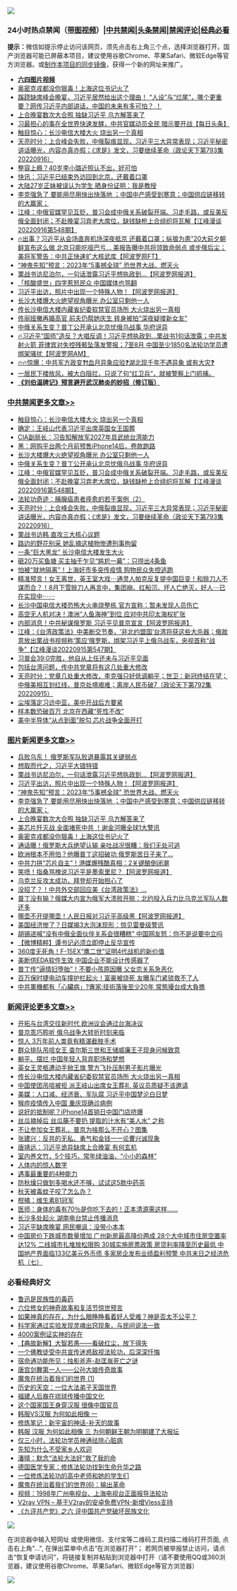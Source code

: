 ![](https://raw.githubusercontent.com/jsvpn/jsproxy/dev/64photo/fqnews-qr.jpg)

<div id="tt">
<h3>24小时热点禁闻（<a href="https://aaa.v2dns.tk/?QAjUl=BgRp5UNKRn&T5Vk=fPVH&Q59Ab=WxGE" target="_blank">带图视频</a>）|<a href="#%E4%B8%AD%E5%85%B1%E7%A6%81%E9%97%BB%E6%9B%B4%E5%A4%9A%E6%96%87%E7%AB%A0">中共禁闻</a>|<a href="#%E5%9B%BE%E7%89%87%E6%96%B0%E9%97%BB%E6%9B%B4%E5%A4%9A%E6%96%87%E7%AB%A0">头条禁闻</a>|<a href="#%E6%96%B0%E9%97%BB%E8%AF%84%E8%AE%BA%E6%9B%B4%E5%A4%9A%E6%96%87%E7%AB%A0">禁闻评论|<a href="#%E5%BF%85%E7%9C%8B%E7%BB%8F%E5%85%B8%E5%A5%BD%E6%96%87">经典必看</a></h3>
<div><b>提示：</b>微信如提示停止访问该网页，须先点击右上角三个点，选择浏览器打开。国产浏览器可能已屏蔽本项目，建议使用谷歌Chrome、苹果Safari、微软Edge等官方浏览器。或<a href="%E5%88%B6%E4%BD%9Cgit%E7%A6%81%E9%97%BB%E9%95%9C%E5%83%8F.md">制作本项目的同步镜像</a>，获得一个新的网址来推广。</div>
<ul>
<li><b><a href="http://d2.v2rss.gq/64.mp4" target="_blank">六四图片视频</a></b></li>
<li><a href="/topimagenews/20220917/1785704.md">奥密克戎都没你狠毒！上海这位书记火了</a></li>
<li><a href="/bannedvideo/20220917/1785648.md">蹊跷缺席峰会晚宴，习近平居然给出这个理由！ “人设”与“烂尾”，哪个更重要？网传习近平内部讲话，中国的未来有多可怕？ ！</a></li>
<li><a href="/topimagenews/20220917/1785807.md">上合晚宴数次大合照 独缺习近平 乌方解答来了</a></li>
<li><a href="/bannedvideo/20220917/1785679.md">习最担心的事在全世界快速发酵，中共官媒动员全民 暗示要开战【每日头条】</a></li>
<li><a href="/cbnews/20220917/1785825.md">触目惊心：长沙电信大楼大火 烧出另一个真相</a></li>
<li><a href="/cbnews/20220917/1785719.md">天亮时分：上合峰会失败，中俄裂痕显现，习近平三大异常表现；习近平秘密讲话曝光，内容亦真亦假；《求是》发文，习要继续革命（政论天下第793集 20220916）</a></li>
<li><a href="/yule/20220917/1785672.md">整容上瘾？40岁李小璐近照认不出，好可怕</a></li>
<li><a href="/cnnews/20220917/1785769.md">快讯：习近平已结束外访回到北京，还戴着口罩</a></li>
<li><a href="/cnnews/20220917/1785671.md">大陆27岁正妹被误认为学生 晒身份证明：我是教授</a></li>
<li><a href="/topimagenews/20220917/1785816.md">李克强急了 要能用尽用快出快落地 ；中国中产感受到寒意；中国供应链移转的大赢家；</a></li>
<li><a href="/cbnews/20220917/1785763.md">江峰：中俄官媒罕见互贬，普习会成中俄关系破裂开端。习走毛路，或反美反俄全面封闭；不赴晚宴习弃老大席位，缺钱缺枪上合组织将瓦解【江峰漫谈20220916第548期】</a></li>
<li><a href="/bannedvideo/20220917/1785874.md">🔥出事？习近平从会场直奔机场深夜抵京 还戴着口罩；纵狼为患”20大前夕朝鲜宣布这么做 北京只能吃哑巴亏… 美报告曝中共将领致命弱点 或步俄后尘；美将军警告：中共正快速扩大核武库【阿波罗网FT】</a></li>
<li><a href="/topimagenews/20220917/1785851.md">“神鬼先知”预言：2023年“5事撼全球” 恐世界大战、燃天火</a></li>
<li><a href="/topimagenews/20220917/1785916.md">栗战书访尼泊尔，一句话泄露习近平想执政到...【阿波罗网报道】</a></li>
<li><a href="/headline/20220917/1785877.md">「核酸盛世」四字惹怒民众 中国媒体也骂翻</a></li>
<li><a href="/topimagenews/20220917/1785910.md">习近平出访，照片中出现一个特殊人物！【阿波罗网报道】</a></li>
<li><a href="/cbnews/20220917/1785808.md">长沙大楼爆大火绝望视角曝光 办公室只剩他一人</a></li>
<li><a href="/comments/20220917/1785915.md">传长沙电信大楼内藏省纪委软禁官员场所 大火烧出另一真相</a></li>
<li><a href="/yule/20220917/1785870.md">佟丽娅撇再婚高官 前夫仍帮她庆生 转身被拍“深夜疑搂新女友”</a></li>
<li><a href="/cbnews/20220917/1785788.md">中俄关系生变？普丁公开承认北京忧俄乌战事 华府讶异</a></li>
<li><a href="/bannedvideo/20220917/1785757.md">🔥习近平“国师”造反？大唱反调！习近平想执政到...栗战书1句话泄露；中共发射火箭 菲律宾对失控残骸坠落发警报；7至8月 中国至少1850名法轮功学员遭绑架骚扰【阿波罗网AM】</a></li>
<li><a href="/bannedvideo/20220917/1785692.md">🔥🔥惊爆：中共军方政变❓❗血月异象应验❓湖北现千年不遇异象 或有大灾❓</a></li>
<li><a href="/bannedvideo/20220917/1785818.md">一居民下楼放风，被大白阻拦，只说了句“红卫兵”，就被警察上门抓捕。</a></li>
<li><b><a href="/comments/20200207/1272816.md" target="_blank">《刘伯温碑记》预言避开武汉肺炎的妙招（修订版）</a></b></li>
</ul>
</div>

<div class="catlist">
<h3><a href="/cbnews/" target="_blank">中共禁闻</a><span><a href="/cbnews/" target="_blank" rel="nofollow">更多文章>></a></span></h3>
<ul>
<li><a href="/cbnews/20220917/1785825.md" target="_blank">触目惊心：长沙电信大楼大火 烧出另一个真相</a></li>
<li><a href="/cbnews/20220917/1785824.md" target="_blank">确定：王岐山代表习近平出席英国女王国葬</a></li>
<li><a href="/cbnews/20220917/1785819.md" target="_blank">CIA副局长：习告知解放军2027年具武统台湾能力</a></li>
<li><a href="/cbnews/20220917/1785809.md" target="_blank">黑：网购平台两个月前预售iPhone14后，卷款跑路</a></li>
<li><a href="/cbnews/20220917/1785808.md" target="_blank">长沙大楼爆大火绝望视角曝光 办公室只剩他一人</a></li>
<li><a href="/cbnews/20220917/1785788.md" target="_blank">中俄关系生变？普丁公开承认北京忧俄乌战事 华府讶异</a></li>
<li><a href="/cbnews/20220917/1785763.md" target="_blank">江峰：中俄官媒罕见互贬，普习会成中俄关系破裂开端。习走毛路，或反美反俄全面封闭；不赴晚宴习弃老大席位，缺钱缺枪上合组织将瓦解【江峰漫谈20220916第548期】</a></li>
<li><a href="/cbnews/20220917/1785528.md" target="_blank">法轮功奇迹：胰腺癌患者痊愈的若干案例（2）</a></li>
<li><a href="/cbnews/20220917/1785719.md" target="_blank">天亮时分：上合峰会失败，中俄裂痕显现，习近平三大异常表现；习近平秘密讲话曝光，内容亦真亦假；《求是》发文，习要继续革命（政论天下第793集 20220916）</a></li>
<li><a href="/cbnews/20220917/1785647.md" target="_blank">栗战书访韩 直攻三大核心议题</a></li>
<li><a href="/cbnews/20220917/1785622.md" target="_blank">路边的野花别采 她乱摘这植物惨遭刑事拘留</a></li>
<li><a href="/cbnews/20220917/1785569.md" target="_blank">一条“巨大黑龙” 长沙电信大楼发生大火</a></li>
<li><a href="/cbnews/20220916/1785519.md" target="_blank">砸20万买鱼塘 买主抽干乍见“尴尬一幕”：只捞出4条鱼</a></li>
<li><a href="/cbnews/20220916/1785506.md" target="_blank">怕被“就地隔离”！上海好市多突传疫情 购物民众失控逃跑</a></li>
<li><a href="/comments/20220916/1785469.md" target="_blank">精准预言！女王离世，英王室大戏⋯通灵人帕克反复提中国巨变！和赊刀人不谋而合？！8月下雪赊刀人再言中，集团崩、红船沉、坏人亡绝灭，好人⋯已在实现中⋯⋯</a></li>
<li><a href="/cbnews/20220916/1785433.md" target="_blank">长沙中国电信大楼恐怖大火串烧整栋 官方宣称：暂未发现人员伤亡</a></li>
<li><a href="/cbnews/20220916/1785359.md" target="_blank">高空无人机对决！澳洲“人鱼海神”到位 应对中共印太海权扩张</a></li>
<li><a href="/cbnews/20220916/1785330.md" target="_blank">内部消息！中共秘谋俄罗斯 习近平见普京宣言【阿波罗网报道】</a></li>
<li><a href="/cbnews/20220916/1785304.md" target="_blank">江峰：《台湾政策法》中美断交节奏，‘非北约盟国’台湾将获这些大杀器；俄故意放出栗战书视频称‘策应’俄罗斯，绑架习近平上俄乌战车，央视首称“战争”【江峰漫谈20220915第547期】</a></li>
<li><a href="/cbnews/20220916/1785298.md" target="_blank">习普会39:0完胜，他自从上任还未与习近平见面</a></li>
<li><a href="/cbnews/20220916/1785259.md" target="_blank">包括台湾问题，传中共党章将有这几处重大修改</a></li>
<li><a href="/cbnews/20220916/1785258.md" target="_blank">天亮时分：党章几处重大修改，李克强只好低调躺平；世卫：新冠终结在望；中俄美相互划红线，普京处境艰难；离岸人民币破7（政论天下第792集 20220915）</a></li>
<li><a href="/cbnews/20220916/1785228.md" target="_blank">尘埃落定习访中亚，美中开战后方要紧</a></li>
<li><a href="/cbnews/20220916/1785151.md" target="_blank">样本数恐破百万 北京在西藏“死性不改”</a></li>
<li><a href="/cbnews/20220916/1785150.md" target="_blank">美中半导体“从点到面”脱勾 芯片战争全面开打</a></li>

</ul>
</div>
<div class="catlist">
<h3><a href="/topimagenews/" target="_blank">图片新闻</a><span><a href="/topimagenews/" target="_blank" rel="nofollow">更多文章>></a></span></h3>
<ul>
<li><a href="/topimagenews/20220918/1785951.md" target="_blank">兵败乌东！ 俄罗斯军队败退暴露其关键弱点</a></li>
<li><a href="/topimagenews/20220918/1785950.md" target="_blank">想取而代之，习近平大错特错</a></li>
<li><a href="/topimagenews/20220917/1785916.md" target="_blank">栗战书访尼泊尔，一句话泄露习近平想执政到&#8230;【阿波罗网报道】</a></li>
<li><a href="/topimagenews/20220917/1785910.md" target="_blank">习近平出访，照片中出现一个特殊人物！【阿波罗网报道】</a></li>
<li><a href="/topimagenews/20220917/1785851.md" target="_blank">“神鬼先知”预言：2023年“5事撼全球” 恐世界大战、燃天火</a></li>
<li><a href="/topimagenews/20220917/1785816.md" target="_blank">李克强急了 要能用尽用快出快落地 ；中国中产感受到寒意；中国供应链移转的大赢家；</a></li>
<li><a href="/topimagenews/20220917/1785807.md" target="_blank">上合晚宴数次大合照 独缺习近平 乌方解答来了</a></li>
<li><a href="/topimagenews/20220917/1785773.md" target="_blank">美芯片歼灭战 全面堵死中共 ！谢金河曝全球1大警讯</a></li>
<li><a href="/topimagenews/20220917/1785704.md" target="_blank">奥密克戎都没你狠毒！上海这位书记火了</a></li>
<li><a href="/topimagenews/20220916/1785518.md" target="_blank">通话曝！俄罗斯大兵绝望认输 亲吐战况很糟：我们无处可逃</a></li>
<li><a href="/topimagenews/20220916/1785447.md" target="_blank">欧洲根本不用怕？他曝普丁这招破功 俄罗斯苦日子来了…</a></li>
<li><a href="/topimagenews/20220916/1785365.md" target="_blank">中共力拼“芯片自主”！港媒爆残酷真相：2关键酿倒闭潮</a></li>
<li><a href="/topimagenews/20220916/1785329.md" target="_blank">笑喷！指桑骂槐说习近平是墨索里尼？【阿波罗网报道】</a></li>
<li><a href="/topimagenews/20220916/1785327.md" target="_blank">乌克兰反攻太成功，拜登却开始担心了</a></li>
<li><a href="/topimagenews/20220916/1785320.md" target="_blank">没招了？！中共外交部回应美《台湾政策法》…</a></li>
<li><a href="/topimagenews/20220916/1785314.md" target="_blank">普丁没有输？俄媒大内宣为俄军大溃败开脱：北约投入兵力比乌克兰军队人数还多</a></li>
<li><a href="/topimagenews/20220916/1785313.md" target="_blank">哪壶不开提哪壶！人民日报对习近平高级黑【阿波罗网报道】</a></li>
<li><a href="/topimagenews/20220916/1785312.md" target="_blank">美国经济惨了？日媒揭3大泡沫现形：惊见雷曼级警讯</a></li>
<li><a href="/topimagenews/20220916/1785307.md" target="_blank">胡锡进喊“没有中俄全面伙伴关系会很糟糕” 中国网友怒：你不是说要中立吗</a></li>
<li><a href="/topimagenews/20220916/1785297.md" target="_blank">【微博精粹】谭书记必须立即停止反华宣传</a></li>
<li><a href="/topimagenews/20220916/1785282.md" target="_blank">360度无死角！F-15EX“鹰二世”证明4代战机的新价值</a></li>
<li><a href="/topimagenews/20220916/1785212.md" target="_blank">美断供EDA软件生效 中国企业不能设计传感器了</a></li>
<li><a href="/topimagenews/20220915/1785099.md" target="_blank">普丁传“逼情妇堕胎”！不要小孩原因曝 父女恋关系急恶化</a></li>
<li><a href="/topimagenews/20220915/1785074.md" target="_blank">百万保时捷电动车撞护栏起火！富豪被烧死 友曝车门紧锁救不了人</a></li>
<li><a href="/topimagenews/20220915/1785032.md" target="_blank">中共軍機都有「心臟病」?專家:技術落後至少20年 常態擾台成大負擔</a></li>

</ul>
</div>
<div class="catlist">
<h3><a href="/comments/" target="_blank">新闻评论</a><span><a href="/comments/" target="_blank" rel="nofollow">更多文章>></a></span></h3>
<ul>
<li><a href="/comments/20220918/1785963.md" target="_blank">开拓与台湾交往新时代 欧洲议会通过台海决议</a></li>
<li><a href="/comments/20220918/1785956.md" target="_blank">普京乖巧聆听 俄乌战争大转折时刻来临</a></li>
<li><a href="/comments/20220918/1785952.md" target="_blank">惊人 3万年前人类竟有精湛截肢手术</a></li>
<li><a href="/comments/20220918/1785932.md" target="_blank">群众排队吊唁女王 查尔斯三世和王储威廉王子现身问候致意</a></li>
<li><a href="/comments/20220918/1785931.md" target="_blank">躺平、摆烂 中国年轻人背弃职场和梦想</a></li>
<li><a href="/comments/20220917/1785919.md" target="_blank">英女王灵柩遭动手掀王旗 警方飞扑压制男子影片曝光</a></li>
<li><a href="/comments/20220917/1785915.md" target="_blank">传长沙电信大楼内藏省纪委软禁官员场所 大火烧出另一真相</a></li>
<li><a href="/comments/20220917/1785914.md" target="_blank">中国使团吊唁被拒 派王岐山出席女王葬礼 英议员质疑不该邀请</a></li>
<li><a href="/comments/20220917/1785913.md" target="_blank">美媒：人口减、经济衰、军队腐 习近平中国梦沦白日梦</a></li>
<li><a href="/comments/20220917/1785906.md" target="_blank">猴痘疫情传入中国 重庆现确诊病例</a></li>
<li><a href="/comments/20220917/1785905.md" target="_blank">说好的抵制呢？iPhone14首销日中国门店挤爆</a></li>
<li><a href="/comments/20220917/1785886.md" target="_blank">丝瓜摘掉后 丝瓜藤不要扔 提取的汁水有“美人水” 之称</a></li>
<li><a href="/comments/20220917/1785884.md" target="_blank">不让参加女王葬礼，普京为啥那么不开心？图集</a></li>
<li><a href="/comments/20220917/1785871.md" target="_blank">张建兴：反共的无私、勇气和金钱一一论曹兴诚现象</a></li>
<li><a href="/comments/20220917/1785869.md" target="_blank">唐靖远：习近平诡异缺席上合晚宴 有何玄机</a></li>
<li><a href="/comments/20220917/1785866.md" target="_blank">室内养文竹，5个技巧，常年绿油油，“小小的森林”</a></li>
<li><a href="/comments/20220917/1785865.md" target="_blank">人体内的惊人数字</a></li>
<li><a href="/comments/20220917/1785864.md" target="_blank">遇事最重要的4种能力</a></li>
<li><a href="/comments/20220917/1785863.md" target="_blank">防秋燥只做到多喝水还不够，试试这5款中药茶</a></li>
<li><a href="/comments/20220917/1785862.md" target="_blank">秋天被毒蚊子咬了怎么办？</a></li>
<li><a href="/comments/20220917/1785861.md" target="_blank">柑橘：维生素B1冠军</a></li>
<li><a href="/comments/20220917/1785860.md" target="_blank">医师：身体的毒有70％是你吃下去的！正本清源需这样&#8230;&#8230;</a></li>
<li><a href="/comments/20220917/1785812.md" target="_blank">长沙多处起火 湖南电台禁止传播消息</a></li>
<li><a href="/comments/20220917/1785811.md" target="_blank">习近平缺席晚宴 网民嘲讽：没带小本本</a></li>
<li><a href="/comments/20220917/1785787.md" target="_blank">中国房价下跌城市数量增加 广州新房最高降价两成 28个大中城市住房空置率达12% 二线城市扎堆放松限购 30城实施房票政策 房贷利率降至历史最低 中国地产界面临133亿美元外币债 多家房企发布业绩盈利预警 中共末日之经济危机（七）</a></li>

</ul>
</div>

<div class="catlist">
<h3>必看经典好文</h3>
<ul>
<li><a href="/lishi/20130311/666695.md" target="_blank">鲁迅是民族性的毒药</a></li>
<li><a href="/tculture/20130420/118886.md" target="_blank">六位修女的神奇故事和复活节惊世预言</a></li>
<li><a href="/comments/20200623/1346844.md" target="_blank">如果神真的存在，为什么眼睁睁看着好人受难？神是否太不公平？</a></li>
<li><a href="/comments/20200921/1400587.md" target="_blank">科学家通过实验发现灵魂出窍现象，与民间说法一致</a></li>
<li><a href="/lifebaike/20201113/1430218.md" target="_blank">4000案例证实神的存在</a></li>
<li><a href="/comments/20201217/1449706.md" target="_blank">【典故新解】大智若愚——看破红尘，放下得失</a></li>
<li><a href="/bannedvideo/20210124/1473946.md" target="_blank">一个佛教徒受中共宣传迷惑敌视法轮功，后深深忏悔</a></li>
<li><a href="/tculture/20151001/455916.md" target="_blank">宿命通功能所见：烛影斧声-赵匡胤死亡之谜</a></li>
<li><a href="/comments/20220902/1779609.md" target="_blank">唐宫剑舞第一人——公孙大娘传奇故事</a></li>
<li><a href="/topimagenews/20180519/944624.md" target="_blank">魔鬼在统治着我们的世界 (1)</a></li>
<li><a href="/tculture/20121025/73067.md" target="_blank">历史的天空：一位大法弟子天国世界</a></li>
<li><a href="/bannedvideo/20220509/1730156.md" target="_blank">福建人后裔在琉球传播中国文化</a></li>
<li><a href="/comments/20220611/1744476.md" target="_blank">这个国家国王身穿汉服 很像中国官员</a></li>
<li><a href="/bannedvideo/20220228/1697982.md" target="_blank">韩服VS汉服 为何如此相像 一</a></li>
<li><a href="/comments/20190418/1115565.md" target="_blank">修炼笔记：新宇宙的神话-补天的故事</a></li>
<li><a href="/bannedvideo/20220328/1710971.md" target="_blank">韩服 汉服 为何如此相像 三 为何朝鲜王朝为明朝建了大报坛</a></li>
<li><a href="/health/20170626/780270.md" target="_blank">仅三小时，法轮功学员神通祛除心脏病</a></li>
<li><a href="/comments/20200620/1346848.md" target="_blank">先知为什么不受家乡人欢迎</a></li>
<li><a href="/comments/20210312/1502968.md" target="_blank">潘晴：默念“法轮大法好”救了我的命</a></li>
<li><a href="/comments/20200607/783186.md" target="_blank">德国医学专家：修炼法轮功找到生命升华之路</a></li>
<li><a href="/cbnews/20200702/1354550.md" target="_blank">一位修炼法轮功的高中老师和她的学生们</a></li>
<li><a href="/topimagenews/20180524/947358.md" target="_blank">魔鬼在统治着我们的世界(6)：输出革命</a></li>
<li><a href="/topimagenews/20180331/921716.md" target="_blank">视频：1998年广州电视台、上海电视台正面报导法轮功</a></li>
<li><a href="/comments/20210402/1257608.md" target="_blank">V2ray VPN &#8211; 基于V2ray的安卓免费VPN-新增Vless支持</a></li>
<li><a href="/bookonline/20131116/201050.md" target="_blank">《九评共产党》之六 评中国共产党破坏民族文化</a></li>

</ul>
</div>

![](https://raw.githubusercontent.com/jsvpn/jsproxy/dev/64photo/fqnews-qr.jpg)

在浏览器中输入短网址 或使用微信、支付宝等二维码工具扫描二维码打开页面, 点击右上角"...", 在弹出菜单中点击“在浏览器打开”； 若网页被举报禁止访问，请点击“恢复申请访问”，将链接复制并粘贴到浏览器中打开（请不要使用QQ或360浏览器，建议使用谷歌Chrome、苹果Safari、微软Edge等官方浏览器）

![](https://raw.githubusercontent.com/jsvpn/jsproxy/dev/64photo/wx.jpg)